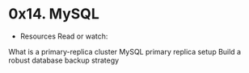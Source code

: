 # 0x14. MySQL

* Resources
Read or watch:

What is a primary-replica cluster
MySQL primary replica setup
Build a robust database backup strategy

